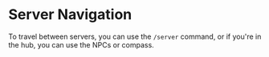 # Server Navigation

To travel between servers, you can use the `/server` command, or if you're in the hub, you can use the NPCs or compass.
